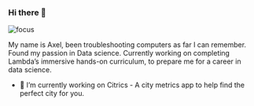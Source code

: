 ### Hi there 👋

![focus](https://img.shields.io/badge/focus-DataScience-red)

My name is Axel, been troubleshooting computers as far I can remember. Found my passion in Data science. Currently working on completing Lambda’s immersive hands-on curriculum, to prepare me for a career in data science.

- 🔭 I’m currently working on Citrics - A city metrics app to help find the perfect city for you.
<!--
**axefx/axefx** is a ✨ _special_ ✨ repository because its `README.md` (this file) appears on your GitHub profile.

Here are some ideas to get you started:

- 🔭 I’m currently working on ...
- 🌱 I’m currently learning ...
- 👯 I’m looking to collaborate on ...
- 🤔 I’m looking for help with ...
- 💬 Ask me about ...
- 📫 How to reach me: ...
- 😄 Pronouns: ...
- ⚡ Fun fact: ...
-->
